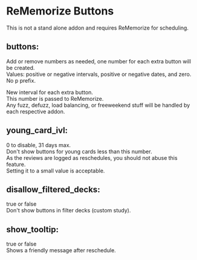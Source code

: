 # ReMemorize Buttons
This is not a stand alone addon and requires ReMemorize for scheduling.


## buttons:
Add or remove numbers as needed, one number for each extra button will be created.  
Values: positive or negative intervals, positive or negative dates, and zero. No p prefix.  

New interval for each extra button.  
This number is passed to ReMemorize.  
Any fuzz, defuzz, load balancing, or freeweekend stuff will be handled by each respective addon.  


## young_card_ivl:
0 to disable, 31 days max.  
Don't show buttons for young cards less than this number.  
As the reviews are logged as reschedules, you should not abuse this feature.  
Setting it to a small value is acceptable.  

## disallow_filtered_decks:
true or false  
Don't show buttons in filter decks (custom study).  

## show_tooltip:
true or false  
Shows a friendly message after reschedule.  
